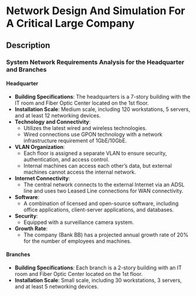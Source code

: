 # Network Design And Simulation For A Critical Large Company

## Description

### System Network Requirements Analysis for the Headquarter and Branches

#### Headquarter

- **Building Specifications**: The headquarters is a 7-story building with the IT room and Fiber Optic Center located on the 1st floor.
- **Installation Scale**: Medium scale, including 120 workstations, 5 servers, and at least 12 networking devices.
- **Technology and Connectivity**:
  - Utilizes the latest wired and wireless technologies.
  - Wired connections use GPON technology with a network infrastructure requirement of 1GbE/10GbE.
- **VLAN Organization**:
  - Each floor is assigned a separate VLAN to ensure security, authentication, and access control.
  - Internal machines can access each other’s data, but external machines cannot access the internal network.
- **Internet Connectivity**:
  - The central network connects to the external Internet via an ADSL line and uses two Leased Line connections for WAN connectivity.
- **Software**:
  - A combination of licensed and open-source software, including office applications, client-server applications, and databases.
- **Security**:
  - Equipped with a surveillance camera system.
- **Growth Rate**:
  - The company (Bank BB) has a projected annual growth rate of 20% for the number of employees and machines.

#### Branches

- **Building Specifications**: Each branch is a 2-story building with an IT room and Fiber Optic Center located on the 1st floor.
- **Installation Scale**: Small scale, including 30 workstations, 3 servers, and at least 5 networking devices.
